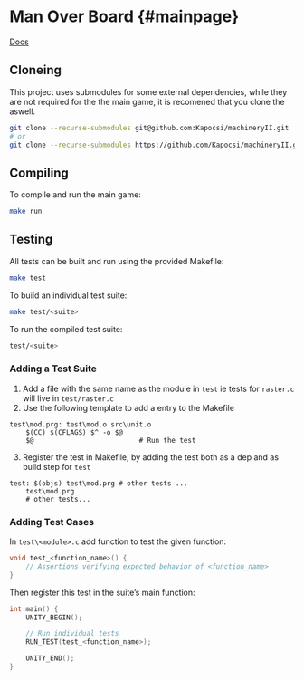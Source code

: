 # Man Over Board {#mainpage}

[Docs](https://docs.kapocsi.ca)

## Cloneing

This project uses submodules for some external dependencies, while they are not
required for the the main game, it is recomened that you clone the aswell.

```sh
git clone --recurse-submodules git@github.com:Kapocsi/machineryII.git
# or
git clone --recurse-submodules https://github.com/Kapocsi/machineryII.git
```

## Compiling

To compile and run the main game:

```sh
make run
```

## Testing

All tests can be built and run using the provided Makefile:

```sh
make test
```

To build an individual test suite:

```sh
make test/<suite>
```

To run the compiled test suite:

```sh
test/<suite>
```

### Adding a Test Suite

1. Add a file with the same name as the module in `test` ie tests for `raster.c`
   will live in `test/raster.c`
2. Use the following template to add a entry to the Makefile

```make
test\mod.prg: test\mod.o src\unit.o
    $(CC) $(CFLAGS) $^ -o $@
    $@							# Run the test
```

3. Register the test in Makefile, by adding the test both as a dep and as build
   step for `test`

```make
test: $(objs) test\mod.prg # other tests ...
    test\mod.prg
    # other tests...
```

### Adding Test Cases

In `test\<module>.c` add function to test the given function:

```c
void test_<function_name>() {
    // Assertions verifying expected behavior of <function_name>
}
```

Then register this test in the suite’s main function:

```c
int main() {
    UNITY_BEGIN();

    // Run individual tests
    RUN_TEST(test_<function_name>);

    UNITY_END();
}
```
